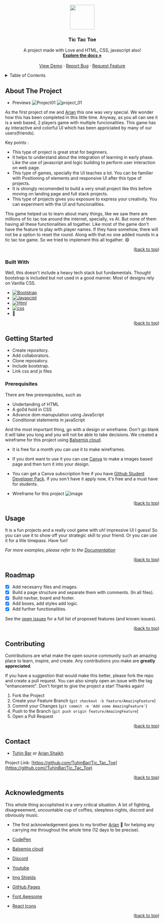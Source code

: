 
<!--
*** Thanks for checking out the Best-README-Template. If you have a suggestion
*** that would make this better, please fork the repo and create a pull request
*** or simply open an issue with the tag "enhancement".
*** Don't forget to give the project a star!
*** Thanks again! Now go create something AMAZING! :D
-->



<!-- PROJECT SHIELDS -->
<!--
*** I'm using markdown "reference style" links for readability.
*** Reference links are enclosed in brackets [ ] instead of parentheses ( ).
*** See the bottom of this document for the declaration of the reference variables
*** for contributors-url, forks-url, etc. This is an optional, concise syntax you may use.
*** https://www.markdownguide.org/basic-syntax/#reference-style-links
-->
<!-- [![Contributors][contributors-shield]][co]
[![Forks][forks-shield]][forks-url]
[![Stargazers][stars-shield]][stars-url]
[![Issues][issues-shield]][issues-url]
[![MIT License][license-shield]][license-url]
[![LinkedIn][linkedin-shield]][linkedin-url] -->


<!-- PROJECT LOGO -->
<br />
<div align="center">
  <a href="https://arian0zen.github.io/Tic_Tac_Toe/">
    <img src="https://user-images.githubusercontent.com/85868593/180139117-8cb9dba0-56c9-4c58-b0b0-ee535afe17d0.png"
  width="80" height="80">
  </a>

  <h3 align="center">Tic Tac Toe</h3>

  <p align="center">
    A project made with Love and HTML, CSS, javascript also!
    <br />
    <a href="https://github.com/arian0zen/Tic_Tac_Toe"><strong>Explore the docs »</strong></a>
    <br />
    <br />
    <a href="https://arian0zen.github.io/Tic_Tac_Toe/">View Demo</a>
    ·
    <a href="https://github.com/arian0zen/Tic_Tac_Toe/issues">Report Bug</a>
    ·
    <a href="https://github.com/arian0zen/Tic_Tac_Toe/issues">Request Feature</a>
  </p>
</div>



<!-- TABLE OF CONTENTS -->
<details>
  <summary>Table of Contents</summary>
  <ol>
    <li>
      <a href="#about-the-project">About The Project</a>
      <ul>
        <li><a href="#built-with">Built With</a></li>
      </ul>
    </li>
    <li>
      <a href="#getting-started">Getting Started</a>
      <ul>
        <li><a href="#prerequisites">Prerequisites</a></li>
      </ul>
    </li>
    <li><a href="#usage">Usage</a></li>
    <li><a href="#roadmap">Roadmap</a></li>
    <li><a href="#contributing">Contributing</a></li>
    <li><a href="#contact">Contact</a></li>
    <li><a href="#acknowledgments">Acknowledgments</a></li>
  </ol>
</details>



<!-- ABOUT THE PROJECT -->
## About The Project
- Previews
![Project01](https://user-images.githubusercontent.com/85868593/180148139-d607dd82-3876-40c5-a366-f0d6f0c80ec2.png)
![project_01](https://user-images.githubusercontent.com/85868593/180148492-b18c7499-c3ba-4a6d-a693-3465132ce7e0.png)

As the first project of me and [Arian](https://github.com/arian0zen) this one was very special. We wonder how this has been completed in this little time. Anyway, as you all can see it is a web based, 2 players game with multiple funcionalities. This game has ay interactive and colorful UI which has been appriciated by many of our users(friends). 

Key points :
* This type of project is great strat for beginners.
* It helps to understand about the integration of learning in early phase. Like the use of javascript and logic building to perform user interaction on web page.
* This type of games, specially the UI teaches a lot. You can be familier with Positioning of elements and responsive UI after this type of projects.
* It is strongly recomended to build a very small project like this before moving on landing page and full stack projects.
* This type of projects gives you exposure to express your creativity. You can experiment with the UI and funcionalities.

This game helped us to learn about many things, like we saw there are millions of tic tac toe around the internet, specially, vs AI. But none of them having all these functionalities all togather. Like most of the game don't have the feature to play with player names. If they have somehow, there will not be a option to reset the round. Along with that no one added rounds in a tic tac toe game. So we tried to implement this all togather. :smile:


<p align="right">(<a href="#top">back to top</a>)</p>



### Built With

Well, this doesn't include a heavy tech stack but fundamentals. Thought bootstrap is included but not used in a good manner. Most of designs rely on Vanilla CSS.

* [![Bootstrap][Bootstrap.com]][Bootstrap-url]
* [![Javascipt](https://img.shields.io/badge/JavaScript-323330?style=for-the-badge&logo=javascript&logoColor=F7DF1E)](https://www.javascript.com/)
* [![Html](https://img.shields.io/badge/HTML5-E34F26?style=for-the-badge&logo=html5&logoColor=white)](https://html.com/)
* [![css](https://img.shields.io/badge/CSS3-1572B6?style=for-the-badge&logo=css3&logoColor=white)](https://www.w3.org/Style/CSS/Overview.en.html)
* 💖

<p align="right">(<a href="#top">back to top</a>)</p>



<!-- GETTING STARTED -->
## Getting Started

* Create repository.
* Add collaborators.
* Clone reposatory.
* Include bootstrap.
* Link css and js files

### Prerequisites

There are few presrequisites, such as

* Undertanding of HTML
* A go0d hold in CSS
* Advance dom manupulation using JavaScript
* Conditional statements in javaScript

And the most important thing, go with a design or wireframe. Don't go blank it will take you long and you will not be able to take decisions. We created a wireframe for this project using [Balsemiq cloud](https://balsamiq.com/wireframes/cloud/).

* It is free for a month you can use it to make wireframes.
* If you dont want to use it you can use [Canva](https://www.canva.com/) to make a images based page and then turn it into your design.
* You can get a Canva subscription free if you have [Github Student Developer Pack](https://education.github.com/pack). If you son't have it apply now, it's free and a must have for students. 

* Wireframe for this project
 ![image](https://user-images.githubusercontent.com/85868593/183285167-43a48032-d894-40be-abbd-543bab9e893d.png)
 


<p align="right">(<a href="#top">back to top</a>)</p>



<!-- USAGE EXAMPLES -->
## Usage

It is a fun projects and a really cool game with uh! impressive UI I guess! So you can use it to show off your strategic skill to your friend. Or you can use it for a litle timepass. Have fun!

_For more examples, please refer to the [Documentation](https://github.com/TuhinBar/Tic_Tac_Toe/README.md)_

<p align="right">(<a href="#top">back to top</a>)</p>



<!-- ROADMAP -->
## Roadmap

- [x] Add necesarry files and images.
- [x] Build a page structure and separate them with comments. (In all files).
- [x] Build navbar, board and footer.
- [x] Add boxes, add styles add logic.
- [x] Add further functionalities.

See the [open issues](https://github.com/TuhinBar/Tic_Tac_Toe/issues) for a full list of proposed features (and known issues).

<p align="right">(<a href="#top">back to top</a>)</p>



<!-- CONTRIBUTING -->
## Contributing

Contributions are what make the open source community such an amazing place to learn, inspire, and create. Any contributions you make are **greatly appreciated**.

If you have a suggestion that would make this better, please fork the repo and create a pull request. You can also simply open an issue with the tag "enhancement".
Don't forget to give the project a star! Thanks again!

1. Fork the Project
2. Create your Feature Branch (`git checkout -b feature/AmazingFeature`)
3. Commit your Changes (`git commit -m 'Add some AmazingFeature'`)
4. Push to the Branch (`git push origin feature/AmazingFeature`)
5. Open a Pull Request

<p align="right">(<a href="#top">back to top</a>)</p>
<!-- CONTACT -->


## Contact

- [Tuhin Bar](https://www.linkedin.com/in/tuhin-bar/) or [Arian Shaikh](https://www.linkedin.com/in/arian-shaikh-3b679b240/)

Project Link: [https://github.com/TuhinBar/Tic_Tac_Toe](https://github.com//TuhinBar/Tic_Tac_Toe)

<p align="right">(<a href="#top">back to top</a>)</p>



<!-- ACKNOWLEDGMENTS -->
## Acknowledgments

This whole thing accoplished in a very critical situation. A lot of fighting, disagreeement, uncountable cup of coffies, sleepless nights, discord and obviously music.
* The first acknowledgement goes to my brother [Arian](https://www.linkedin.com/in/tuhin-bar/) 🤟 for helping any carrying me throughout the whole time (12 days to be precise).
 
* [CodePen](https://codepen.io/trending)
* [Balsemiq cloud](https://balsamiq.com/wireframes/cloud/)
* [Discord](https://discord.com/)
* [Youtube](https://youtube.com)
* [Img Shields](https://shields.io)
* [GitHub Pages](https://pages.github.com)
* [Font Awesome](https://fontawesome.com)
* [React Icons](https://react-icons.github.io/react-icons/search)

<p align="right">(<a href="#top">back to top</a>)</p>



<!-- MARKDOWN LINKS & IMAGES -->
<!-- https://www.markdownguide.org/basic-syntax/#reference-style-links -->
[contributors-shield]: https://img.shields.io/github/contributors/othneildrew/Best-README-Template.svg?style=for-the-badge
[contributors-url]: https://github.com/othneildrew/Best-README-Template/graphs/contributors
[forks-shield]: https://img.shields.io/github/forks/othneildrew/Best-README-Template.svg?style=for-the-badge
[forks-url]: https://github.com/othneildrew/Best-README-Template/network/members
[stars-shield]: https://img.shields.io/github/stars/othneildrew/Best-README-Template.svg?style=for-the-badge
[stars-url]: https://github.com/othneildrew/Best-README-Template/stargazers
[issues-shield]: https://img.shields.io/github/issues/othneildrew/Best-README-Template.svg?style=for-the-badge
[issues-url]: https://github.com/othneildrew/Best-README-Template/issues
[license-shield]: https://img.shields.io/github/license/othneildrew/Best-README-Template.svg?style=for-the-badge
[license-url]: https://github.com/othneildrew/Best-README-Template/blob/master/LICENSE.txt
[linkedin-shield]: https://img.shields.io/badge/-LinkedIn-black.svg?style=for-the-badge&logo=linkedin&colorB=555
[linkedin-url]: https://linkedin.com/in/othneildrew
[product-screenshot]: images/screenshot.png
[Next.js]: https://img.shields.io/badge/next.js-000000?style=for-the-badge&logo=nextdotjs&logoColor=white
[Next-url]: https://nextjs.org/
[React.js]: https://img.shields.io/badge/React-20232A?style=for-the-badge&logo=react&logoColor=61DAFB
[React-url]: https://reactjs.org/
[Vue.js]: https://img.shields.io/badge/Vue.js-35495E?style=for-the-badge&logo=vuedotjs&logoColor=4FC08D
[Vue-url]: https://vuejs.org/
[Angular.io]: https://img.shields.io/badge/Angular-DD0031?style=for-the-badge&logo=angular&logoColor=white
[Angular-url]: https://angular.io/
[Svelte.dev]: https://img.shields.io/badge/Svelte-4A4A55?style=for-the-badge&logo=svelte&logoColor=FF3E00
[Svelte-url]: https://svelte.dev/
[Laravel.com]: https://img.shields.io/badge/Laravel-FF2D20?style=for-the-badge&logo=laravel&logoColor=white
[Laravel-url]: https://laravel.com
[Bootstrap.com]: https://img.shields.io/badge/Bootstrap-563D7C?style=for-the-badge&logo=bootstrap&logoColor=white
[Bootstrap-url]: https://getbootstrap.com
[JQuery.com]: https://img.shields.io/badge/jQuery-0769AD?style=for-the-badge&logo=jquery&logoColor=white
[JQuery-url]: https://jquery.com 
